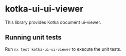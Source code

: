 # kotka-ui-ui-viewer

This library provides Kotka document ui-viewer.

## Running unit tests

Run `nx test kotka-ui-ui-viewer` to execute the unit tests.
